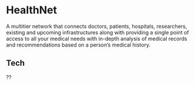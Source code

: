 # HealthNet
A multitier network that connects doctors, patients, hospitals, researchers, existing and upcoming infrastructures along with providing a single point of access to all your medical needs with in-depth analysis of medical records and recommendations based on a person’s medical history.

## Tech
??
